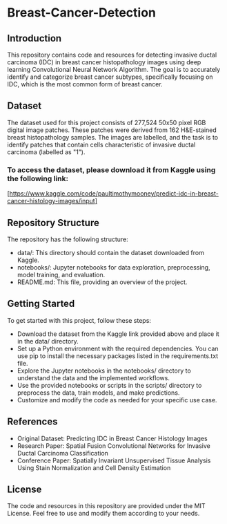 # Breast-Cancer-Detection

## Introduction
This repository contains code and resources for detecting invasive ductal carcinoma (IDC) in breast cancer histopathology images using deep learning Convolutional Neural Network Algorithm. The goal is to accurately identify and categorize breast cancer subtypes, specifically focusing on IDC, which is the most common form of breast cancer.

## Dataset
The dataset used for this project consists of 277,524 50x50 pixel RGB digital image patches. These patches were derived from 162 H&E-stained breast histopathology samples. The images are labelled, and the task is to identify patches that contain cells characteristic of invasive ductal carcinoma (labelled as "1").

### To access the dataset, please download it from Kaggle using the following link:
[https://www.kaggle.com/code/paultimothymooney/predict-idc-in-breast-cancer-histology-images/input]

## Repository Structure
The repository has the following structure:

- data/: This directory should contain the dataset downloaded from Kaggle.
- notebooks/: Jupyter notebooks for data exploration, preprocessing, model training, and evaluation.
- README.md: This file, providing an overview of the project.

## Getting Started

To get started with this project, follow these steps:

- Download the dataset from the Kaggle link provided above and place it in the data/ directory.
- Set up a Python environment with the required dependencies. You can use pip to install the necessary packages listed in the requirements.txt file.
- Explore the Jupyter notebooks in the notebooks/ directory to understand the data and the implemented workflows.
- Use the provided notebooks or scripts in the scripts/ directory to preprocess the data, train models, and make predictions.
- Customize and modify the code as needed for your specific use case.

## References
- Original Dataset: Predicting IDC in Breast Cancer Histology Images
- Research Paper: Spatial Fusion Convolutional Networks for Invasive Ductal Carcinoma Classification
- Conference Paper: Spatially Invariant Unsupervised Tissue Analysis Using Stain Normalization and Cell Density Estimation

## License
The code and resources in this repository are provided under the MIT License. Feel free to use and modify them according to your needs.
